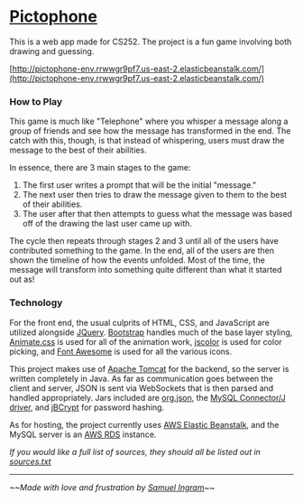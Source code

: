 # [Pictophone](http://pictophone-env.rrwwgr9pf7.us-east-2.elasticbeanstalk.com/)
This is a web app made for CS252. The project is a fun game involving both drawing and guessing.

[http://pictophone-env.rrwwgr9pf7.us-east-2.elasticbeanstalk.com/](http://pictophone-env.rrwwgr9pf7.us-east-2.elasticbeanstalk.com/)

### How to Play
This game is much like "Telephone" where you whisper a message along a group of friends and see how the message has transformed in the end. The catch with this, though, is that instead of whispering, users must draw the message to the best of their abilities. 

In essence, there are 3 main stages to the game:

1. The first user writes a prompt that will be the initial "message."
2. The next user then tries to draw the message given to them to the best of their abilities.
3. The user after that then attempts to guess what the message was based off of the drawing the last user came up with.

The cycle then repeats through stages 2 and 3 until all of the users have contributed something to the game. In the end, all of the users are then shown the timeline of how the events unfolded. Most of the time, the message will transform into something quite different than what it started out as!

### Technology
For the front end, the usual culprits of HTML, CSS, and JavaScript are utilized alongside [JQuery](https://jquery.com/). [Bootstrap](https://getbootstrap.com/) handles much of the base layer styling, [Animate.css](https://daneden.github.io/animate.css/) is used for all of the animation work, [jscolor](http://jscolor.com/) is used for color picking, and [Font Awesome](https://fontawesome.com/) is used for all the various icons.

This project makes use of [Apache Tomcat](https://tomcat.apache.org/) for the backend, so the server is written completely in Java. As far as communication goes between the client and server, JSON is sent via WebSockets that is then parsed and handled appropriately. Jars included are [org.json](https://github.com/stleary/JSON-java), the [MySQL Connector/J driver](https://dev.mysql.com/downloads/connector/j/5.1.html), and [jBCrypt](http://www.mindrot.org/projects/jBCrypt/) for password hashing.

As for hosting, the project currently uses [AWS Elastic Beanstalk](https://aws.amazon.com/elasticbeanstalk/), and the MySQL server is an [AWS RDS](https://aws.amazon.com/rds/) instance.

*If you would like a full list of sources, they should all be listed out in [sources.txt](sources.txt)*

---

*\~\~Made with love and frustration by [Samuel Ingram](samingram.me)\~\~*
